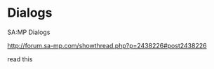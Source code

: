 Dialogs
=======

SA:MP Dialogs

http://forum.sa-mp.com/showthread.php?p=2438226#post2438226

read this
